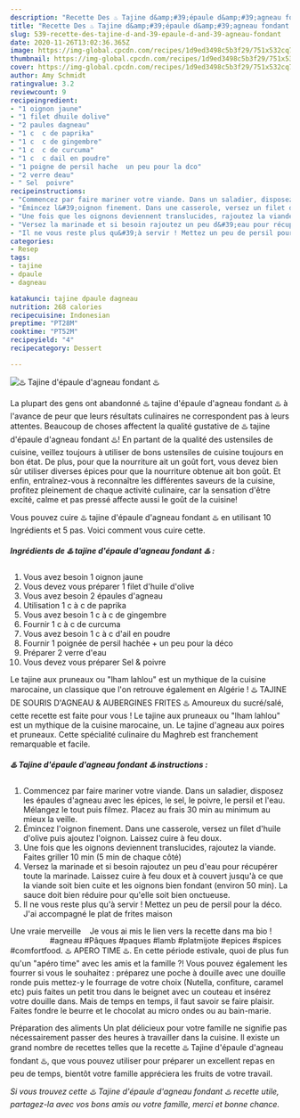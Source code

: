 ```yaml
---
description: "Recette Des ♨️ Tajine d&amp;#39;épaule d&amp;#39;agneau fondant ♨️"
title: "Recette Des ♨️ Tajine d&amp;#39;épaule d&amp;#39;agneau fondant ♨️"
slug: 539-recette-des-tajine-d-and-39-epaule-d-and-39-agneau-fondant
date: 2020-11-26T13:02:36.365Z
image: https://img-global.cpcdn.com/recipes/1d9ed3498c5b3f29/751x532cq70/♨️-tajine-depaule-dagneau-fondant-♨️-photo-principale-de-la-recette.jpg
thumbnail: https://img-global.cpcdn.com/recipes/1d9ed3498c5b3f29/751x532cq70/♨️-tajine-depaule-dagneau-fondant-♨️-photo-principale-de-la-recette.jpg
cover: https://img-global.cpcdn.com/recipes/1d9ed3498c5b3f29/751x532cq70/♨️-tajine-depaule-dagneau-fondant-♨️-photo-principale-de-la-recette.jpg
author: Amy Schmidt
ratingvalue: 3.2
reviewcount: 9
recipeingredient:
- "1 oignon jaune"
- "1 filet dhuile dolive"
- "2 paules dagneau"
- "1 c  c de paprika"
- "1 c  c de gingembre"
- "1 c  c de curcuma"
- "1 c  c dail en poudre"
- "1 poigne de persil hache  un peu pour la dco"
- "2 verre deau"
- " Sel  poivre"
recipeinstructions:
- "Commencez par faire mariner votre viande. Dans un saladier, disposez les épaules d&#39;agneau avec les épices, le sel, le poivre, le persil et l&#39;eau. Mélangez le tout puis filmez. Placez au frais 30 min au minimum au mieux la veille."
- "Émincez l&#39;oignon finement. Dans une casserole, versez un filet d&#39;huile d&#39;olive puis ajoutez l&#39;oignon. Laissez cuire à feu doux."
- "Une fois que les oignons deviennent translucides, rajoutez la viande. Faites griller 10 min (5 min de chaque côté)"
- "Versez la marinade et si besoin rajoutez un peu d&#39;eau pour récupérer toute la marinade. Laissez cuire à feu doux et à couvert jusqu&#39;à ce que la viande soit bien cuite et les oignons bien fondant (environ 50 min). La sauce doit bien réduire pour qu&#39;elle soit bien onctueuse."
- "Il ne vous reste plus qu&#39;à servir ! Mettez un peu de persil pour la déco. J&#39;ai accompagné le plat de frites maison"
categories:
- Resep
tags:
- tajine
- dpaule
- dagneau

katakunci: tajine dpaule dagneau 
nutrition: 268 calories
recipecuisine: Indonesian
preptime: "PT28M"
cooktime: "PT52M"
recipeyield: "4"
recipecategory: Dessert

---
```



![♨️ Tajine d&#39;épaule d&#39;agneau fondant ♨️](https://img-global.cpcdn.com/recipes/1d9ed3498c5b3f29/751x532cq70/♨️-tajine-depaule-dagneau-fondant-♨️-photo-principale-de-la-recette.jpg)

La plupart des gens ont abandonné ♨️ tajine d&#39;épaule d&#39;agneau fondant ♨️ à l'avance de peur que leurs résultats culinaires ne correspondent pas à leurs attentes. Beaucoup de choses affectent la qualité gustative de ♨️ tajine d&#39;épaule d&#39;agneau fondant ♨️! En partant de la qualité des ustensiles de cuisine, veillez toujours à utiliser de bons ustensiles de cuisine toujours en bon état. De plus, pour que la nourriture ait un goût fort, vous devez bien sûr utiliser diverses épices pour que la nourriture obtenue ait bon goût. Et enfin, entraînez-vous à reconnaître les différentes saveurs de la cuisine, profitez pleinement de chaque activité culinaire, car la sensation d'être excité, calme et pas pressé affecte aussi le goût de la cuisine!

<!--inarticleads1-->

Vous pouvez cuire ♨️ tajine d&#39;épaule d&#39;agneau fondant ♨️ en utilisant 10 Ingrédients et 5 pas. Voici comment vous cuire cette.

##### Ingrédients de ♨️ tajine d&#39;épaule d&#39;agneau fondant ♨️ :

1. Vous avez besoin 1 oignon jaune
1. Vous devez vous préparer 1 filet d&#39;huile d&#39;olive
1. Vous avez besoin 2 épaules d&#39;agneau
1. Utilisation 1 c à c de paprika
1. Vous avez besoin 1 c à c de gingembre
1. Fournir 1 c à c de curcuma
1. Vous avez besoin 1 c à c d&#39;ail en poudre
1. Fournir 1 poignée de persil hachée + un peu pour la déco
1. Préparer 2 verre d&#39;eau
1. Vous devez vous préparer  Sel &amp; poivre


Le tajine aux pruneaux ou &#34;lham lahlou&#34; est un mythique de la cuisine marocaine, un classique que l&#39;on retrouve également en Algérie ! ♨️ TAJINE DE SOURIS D&#39;AGNEAU &amp; AUBERGINES FRITES ♨️ Amoureux du sucré/salé, cette recette est faite pour vous ! Le tajine aux pruneaux ou &#34;lham lahlou&#34; est un mythique de la cuisine marocaine, un. Le tajine d&#39;agneau aux poires et pruneaux. Cette spécialité culinaire du Maghreb est franchement remarquable et facile. 

<!--inarticleads2-->

##### ♨️ Tajine d&#39;épaule d&#39;agneau fondant ♨️ instructions :

1. Commencez par faire mariner votre viande. Dans un saladier, disposez les épaules d&#39;agneau avec les épices, le sel, le poivre, le persil et l&#39;eau. Mélangez le tout puis filmez. Placez au frais 30 min au minimum au mieux la veille.
1. Émincez l&#39;oignon finement. Dans une casserole, versez un filet d&#39;huile d&#39;olive puis ajoutez l&#39;oignon. Laissez cuire à feu doux.
1. Une fois que les oignons deviennent translucides, rajoutez la viande. Faites griller 10 min (5 min de chaque côté)
1. Versez la marinade et si besoin rajoutez un peu d&#39;eau pour récupérer toute la marinade. Laissez cuire à feu doux et à couvert jusqu&#39;à ce que la viande soit bien cuite et les oignons bien fondant (environ 50 min). La sauce doit bien réduire pour qu&#39;elle soit bien onctueuse.
1. Il ne vous reste plus qu&#39;à servir ! Mettez un peu de persil pour la déco. J&#39;ai accompagné le plat de frites maison


Une vraie merveille ️ ️ ️ Je vous ai mis le lien vers la recette dans ma bio ! ⠀ ⠀ ⠀ ⠀ ⠀ ⠀ ⠀ #agneau #Pâques #paques #lamb #platmijote #epices #spices #comfortfood. ♨️ APERO TIME ♨️. En cette période estivale, quoi de plus fun qu&#39;un &#34;apéro time&#34; avec les amis et la famille ?! Vous pouvez également les fourrer si vous le souhaitez : préparez une poche à douille avec une douille ronde puis mettez-y le fourrage de votre choix (Nutella, confiture, caramel etc) puis faites un petit trou dans le beignet avec un couteau et insérez votre douille dans. Mais de temps en temps, il faut savoir se faire plaisir. Faites fondre le beurre et le chocolat au micro ondes ou au bain-marie. 

<!--inarticleads1-->

<p>
Préparation des aliments Un plat délicieux pour votre famille ne signifie pas nécessairement passer des heures à travailler dans la cuisine. Il existe un grand nombre de recettes telles que la recette ♨️ Tajine d&#39;épaule d&#39;agneau fondant ♨️, que vous pouvez utiliser pour préparer un excellent repas en peu de temps, bientôt votre famille appréciera les fruits de votre travail.
</p>

<p>
<i>Si vous trouvez cette ♨️ Tajine d&#39;épaule d&#39;agneau fondant ♨️ recette utile, partagez-la avec vos bons amis ou votre famille, merci et bonne chance.</i>
</p>
